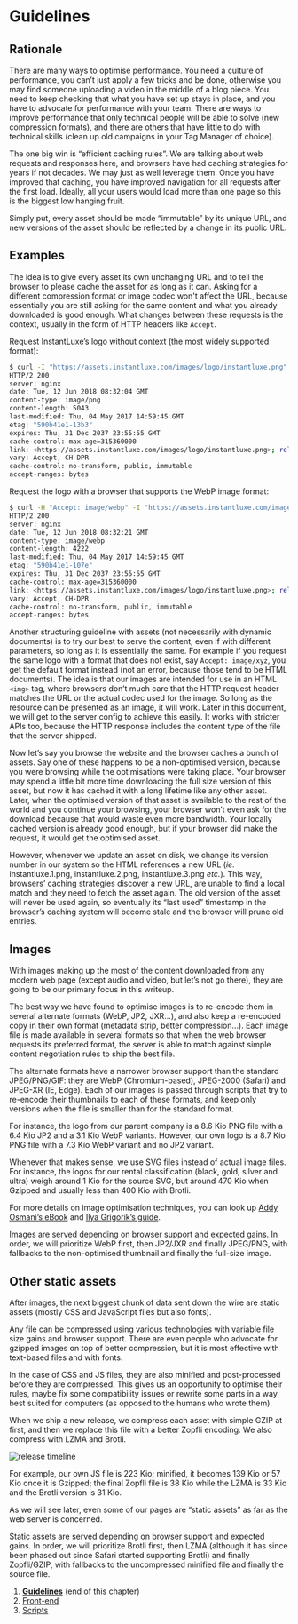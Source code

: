 # Guidelines

## Rationale

There are many ways to optimise performance. You need a culture of performance, you can’t just apply a few tricks and be done, otherwise you may find someone uploading a video in the middle of a blog piece. You need to keep checking that what you have set up stays in place, and you have to advocate for performance with your team. There are ways to improve performance that only technical people will be able to solve (new compression formats), and there are others that have little to do with technical skills (clean up old campaigns in your Tag Manager of choice).

The one big win is “efficient caching rules”. We are talking about web requests and responses here, and browsers have had caching strategies for years if not decades. We may just as well leverage them. Once you have improved that caching, you have improved navigation for all requests after the first load. Ideally, all your users would load more than one page so this is the biggest low hanging fruit.

Simply put, every asset should be made “immutable” by its unique URL, and new versions of the asset should be reflected by a change in its public URL.

## Examples

The idea is to give every asset its own unchanging URL and to tell the browser to please cache the asset for as long as it can. Asking for a different compression format or image codec won't affect the URL, because essentially you are still asking for the same content and what you already downloaded is good enough. What changes between these requests is the context, usually in the form of HTTP headers like `Accept`.

Request InstantLuxe’s logo without context (the most widely supported format):

```sh
$ curl -I "https://assets.instantluxe.com/images/logo/instantluxe.png"
HTTP/2 200
server: nginx
date: Tue, 12 Jun 2018 08:32:04 GMT
content-type: image/png
content-length: 5043
last-modified: Thu, 04 May 2017 14:59:45 GMT
etag: "590b41e1-13b3"
expires: Thu, 31 Dec 2037 23:55:55 GMT
cache-control: max-age=315360000
link: <https://assets.instantluxe.com/images/logo/instantluxe.png>; rel="canonical"
vary: Accept, CH-DPR
cache-control: no-transform, public, immutable
accept-ranges: bytes
```

Request the logo with a browser that supports the WebP image format:
```sh
$ curl -H "Accept: image/webp" -I "https://assets.instantluxe.com/images/logo/instantluxe.png"
HTTP/2 200
server: nginx
date: Tue, 12 Jun 2018 08:32:21 GMT
content-type: image/webp
content-length: 4222
last-modified: Thu, 04 May 2017 14:59:45 GMT
etag: "590b41e1-107e"
expires: Thu, 31 Dec 2037 23:55:55 GMT
cache-control: max-age=315360000
link: <https://assets.instantluxe.com/images/logo/instantluxe.png>; rel="canonical"
vary: Accept, CH-DPR
cache-control: no-transform, public, immutable
accept-ranges: bytes
```

Another structuring guideline with assets (not necessarily with dynamic documents) is to try our best to serve the content, even if with different parameters, so long as it is essentially the same. For example if you request the same logo with a format that does not exist, say `Accept: image/xyz`, you get the default format instead (not an error, because those tend to be HTML documents). The idea is that our images are intended for use in an HTML `<img>` tag, where browsers don’t much care that the HTTP request header matches the URL or the actual codec used for the image. So long as the resource can be presented as an image, it will work. Later in this document, we will get to the server config to achieve this easily. It works with stricter APIs too, because the HTTP response includes the content type of the file that the server shipped.

Now let’s say you browse the website and the browser caches a bunch of assets. Say one of these happens to be a non-optimised version, because you were browsing while the optimisations were taking place. Your browser may spend a little bit more time downloading the full size version of this asset, but now it has cached it with a long lifetime like any other asset. Later, when the optimised version of that asset is available to the rest of the world and you continue your browsing, your browser won’t even ask for the download because that would waste even more bandwidth. Your locally cached version is already good enough, but if your browser did make the request, it would get the optimised asset.

However, whenever we update an asset on disk, we change its version number in our system so the HTML references a new URL (_ie._ instantluxe.1.png, instantluxe.2.png, instantluxe.3.png _etc._). This way, browsers’ caching strategies discover a new URL, are unable to find a local match and they need to fetch the asset again. The old version of the asset will never be used again, so eventually its “last used” timestamp in the browser’s caching system will become stale and the browser will prune old entries.

## Images

With images making up the most of the content downloaded from any modern web page (except audio and video, but let’s not go there), they are going to be our primary focus in this writeup.

The best way we have found to optimise images is to re-encode them in several alternate formats (WebP, JP2, JXR…), and also keep a re-encoded copy in their own format (metadata strip, better compression…). Each image file is made available in several formats so that when the web browser requests its preferred format, the server is able to match against simple content negotiation rules to ship the best file.

The alternate formats have a narrower browser support than the standard JPEG/PNG/GIF: they are WebP (Chromium-based), JPEG-2000 (Safari) and JPEG-XR (IE, Edge). Each of our images is passed through scripts that try to re-encode their thumbnails to each of these formats, and keep only versions when the file is smaller than for the standard format.

For instance, the logo from our parent company is a 8.6 Kio PNG file with a 6.4 Kio JP2 and a 3.1 Kio WebP variants. However, our own logo is a 8.7 Kio PNG file with a 7.3 Kio WebP variant and no JP2 variant.

Whenever that makes sense, we use SVG files instead of actual image files. For instance, the logos for our rental classification (black, gold, silver and ultra) weigh around 1 Kio for the source SVG, but around 470 Kio when Gzipped and usually less than 400 Kio with Brotli.

For more details on image optimisation techniques, you can look up [Addy Osmani’s eBook][addy's image guide] and [Ilya Grigorik’s guide][ilya's image guide].

Images are served depending on browser support and expected gains. In order, we will prioritize WebP first, then JP2/JXR and finally JPEG/PNG, with fallbacks to the non-optimised thumbnail and finally the full-size image.

## Other static assets

After images, the next biggest chunk of data sent down the wire are static assets (mostly CSS and JavaScript files but also fonts).

Any file can be compressed using various technologies with variable file size gains and browser support. There are even people who advocate for gzipped images on top of better compression, but it is most effective with text-based files and with fonts.

In the case of CSS and JS files, they are also minified and post-processed before they are compressed. This gives us an opportunity to optimise their rules, maybe fix some compatibility issues or rewrite some parts in a way best suited for computers (as opposed to the humans who wrote them).

When we ship a new release, we compress each asset with simple GZIP at first, and then we replace this file with a better Zopfli encoding. We also compress with LZMA and Brotli.

![release timeline](../../images/demo/release-timeline.png "Availability of asset compression formats with regards to the release process")

For example, our own JS file is 223 Kio; minified, it becomes 139 Kio or 57 Kio once it is Gzipped; the final Zopfli file is 38 Kio while the LZMA is 33 Kio and the Brotli version is 31 Kio.

As we will see later, even some of our pages are “static assets” as far as the web server is concerned.

Static assets are served depending on browser support and expected gains. In order, we will prioritize Brotli first, then LZMA (although it has since been phased out since Safari started supporting Brotli) and finally Zopfli/GZIP, with fallbacks to the uncompressed minified file and finally the source file.


1. **[Guidelines](./1-GUIDELINES.md)** (end of this chapter)
1. [Front-end](./2-FRONTEND.md)
1. [Scripts](./3-SCRIPTS.md)


[addy's image guide]: https://images.guide/
[ilya's image guide]: https://developers.google.com/web/fundamentals/performance/optimizing-content-efficiency/image-optimization
